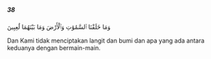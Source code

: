 ##### 38

<span class="ayah">وَمَا خَلَقْنَا ٱلسَّمَٰوَٰتِ وَٱلْأَرْضَ وَمَا بَيْنَهُمَا لَٰعِبِينَ</span>

<span class="ayah_translation">Dan Kami tidak menciptakan langit dan bumi dan apa yang ada antara keduanya dengan bermain-main.</span>
